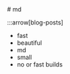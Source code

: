 <div id="myheader"></div>

<article class="article_content">
# md

:::arrow[blog-posts]

- fast
- beautiful
- md
- small
- no or fast builds

</article>